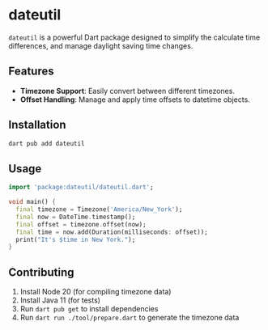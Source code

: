 # dateutil

`dateutil` is a powerful Dart package designed to simplify the calculate time differences, and manage daylight saving time changes.

## Features

- **Timezone Support**: Easily convert between different timezones.
- **Offset Handling**: Manage and apply time offsets to datetime objects.

## Installation

```bash
dart pub add dateutil
```

## Usage

```dart
import 'package:dateutil/dateutil.dart';

void main() {
  final timezone = Timezone('America/New_York');
  final now = DateTime.timestamp();
  final offset = timezone.offset(now);
  final time = now.add(Duration(milliseconds: offset));
  print("It's $time in New York.");
}
```

## Contributing

1. Install Node 20 (for compiling timezone data)
2. Install Java 11 (for tests)
3. Run `dart pub get` to install dependencies
4. Run `dart run ./tool/prepare.dart` to generate the timezone data